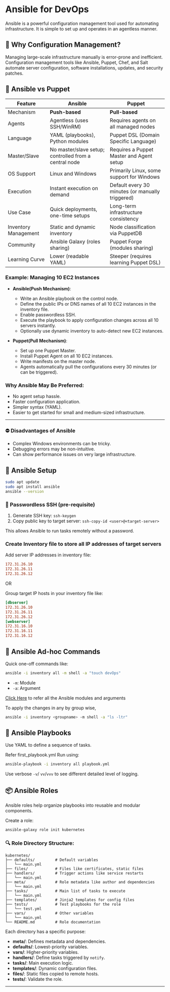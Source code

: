 
# Ansible for DevOps

Ansible is a powerful configuration management tool used for automating infrastructure. It is simple to set up and operates in an agentless manner.

## 🧰 Why Configuration Management?
Managing large-scale infrastructure manually is error-prone and inefficient. Configuration management tools like Ansible, Puppet, Chef, and Salt automate server configuration, software installations, updates, and security patches.


## 📌 Ansible vs Puppet

| Feature                | Ansible                                               | Puppet                                                  |
|------------------------|--------------------------------------------------------|----------------------------------------------------------|
| Mechanism              | **Push-based**                                        | **Pull-based**                                           |
| Agents                 | Agentless (uses SSH/WinRM)                            | Requires agents on all managed nodes                    |
| Language               | YAML (playbooks), Python modules                      | Puppet DSL (Domain Specific Language)                    |
| Master/Slave           | No master/slave setup; controlled from a central node | Requires a Puppet Master and Agent setup                |
| OS Support             | Linux and Windows                                     | Primarily Linux, some support for Windows               |
| Execution              | Instant execution on demand                           | Default every 30 minutes (or manually triggered)         |
| Use Case               | Quick deployments, one-time setups                    | Long-term infrastructure consistency                     |
| Inventory Management   | Static and dynamic inventory                          | Node classification via PuppetDB                        |
| Community              | Ansible Galaxy (roles sharing)                        | Puppet Forge (modules sharing)                          |
| Learning Curve         | Lower (readable YAML)                                 | Steeper (requires learning Puppet DSL)                  |

### Example: Managing 10 EC2 Instances

- **Ansible(Push Mechanism)**:
  - Write an Ansible playbook on the control node.
  - Define the public IPs or DNS names of all 10 EC2 instances in the inventory file.
  - Enable passwordless SSH.
  - Execute the playbook to apply configuration changes across all 10 servers instantly.
  - Optionally use dynamic inventory to auto-detect new EC2 instances.

- **Puppet(Pull Mechanism)**:
  - Set up one Puppet Master.
  - Install Puppet Agent on all 10 EC2 instances.
  - Write manifests on the master node.
  - Agents automatically pull the configurations every 30 minutes (or can be triggered).

### Why Ansible May Be Preferred:
- No agent setup hassle.
- Faster configuration application.
- Simpler syntax (YAML).
- Easier to get started for small and medium-sized infrastructure.

---

### ⛔ Disadvantages of Ansible
- Complex Windows environments can be tricky.
- Debugging errors may be non-intuitive.
- Can show performance issues on very large infrastructure.

## 🔌 Ansible Setup

```bash
sudo apt update
sudo apt install ansible
ansible --version
```

### 🔐 Passwordless SSH (pre-requisite)
1. Generate SSH key: `ssh-keygen`
2. Copy public key to target server: `ssh-copy-id <user>@<target-server>`

This allows Ansible to run tasks remotely without a password.

### Create Inventory file to store all IP addresses of target servers
Add server IP addresses in inventory file:
```ini
172.31.26.10
172.31.26.11
172.31.26.12
```
OR 

Group target IP hosts in your inventory file like:
```ini
[dbserver]
172.31.26.10
172.31.26.11
172.31.26.12
[webserver]
172.31.16.10
172.31.16.11
172.31.16.12
```
## 🧾 Ansible Ad-hoc Commands
Quick one-off commands like:
```bash
ansible -i inventory all -m shell -a "touch devOps"
```
- `-m`: Module
- `-a`: Argument

[Click Here](https://docs.ansible.com/ansible/2.9/modules/list_of_all_modules.html) to refer all the Ansible modules and arguments 

To apply the changes in any by group wise,
```bash
ansible -i inventory <groupname> -m shell -a "ls -ltr"
```
## 📜 Ansible Playbooks
Use YAML to define a sequence of tasks.

Refer first_playbook.yml
Run using:
```bash
ansible-playbook -i inventory all playbook.yml
```
Use verbose `-v`/ `vv`/`vvv` to see different detailed level of logging.

## 📦 Ansible Roles
Ansible roles help organize playbooks into reusable and modular components.

Create a role:
```bash
ansible-galaxy role init kubernetes
```

### 🔍 Role Directory Structure:
```
kubernetes/
├── defaults/         # Default variables
│   └── main.yml
├── files/            # Files like certificates, static files
├── handlers/         # Trigger actions like service restarts
│   └── main.yml
├── meta/             # Role metadata like author and dependencies
│   └── main.yml
├── tasks/            # Main list of tasks to execute
│   └── main.yml
├── templates/        # Jinja2 templates for config files
├── tests/            # Test playbooks for the role
│   └── test.yml
├── vars/             # Other variables
│   └── main.yml
└── README.md         # Role documentation
```

Each directory has a specific purpose:
- **meta/**: Defines metadata and dependencies.
- **defaults/**: Lowest-priority variables.
- **vars/**: Higher-priority variables.
- **handlers/**: Define tasks triggered by `notify`.
- **tasks/**: Main execution logic.
- **templates/**: Dynamic configuration files.
- **files/**: Static files copied to remote hosts.
- **tests/**: Validate the role.

---
